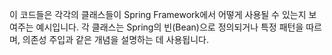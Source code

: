 이 코드들은 각각의 클래스들이 Spring Framework에서 어떻게 사용될 수 있는지 보여주는 예시입니다. 각 클래스는 Spring의 빈(Bean)으로 정의되거나 특정 패턴을 따르며, 의존성 주입과 같은 개념을 설명하는 데 사용됩니다.
